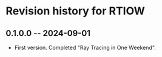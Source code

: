 # Revision history for RTIOW

## 0.1.0.0 -- 2024-09-01

* First version. Completed "Ray Tracing in One Weekend".

